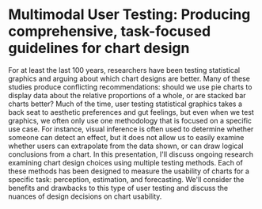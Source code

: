 # Multimodal User Testing: Producing comprehensive, task-focused guidelines for chart design

For at least the last 100 years, researchers have been testing statistical graphics and arguing about which chart designs are better.
Many of these studies produce conflicting recommendations: should we use pie charts to display data about the relative
proportions of a whole, or are stacked bar charts better? Much of the time, user testing statistical graphics takes a back seat to
aesthetic preferences and gut feelings, but even when we test graphics, we often only use one methodology that is focused on a
specific use case. For instance, visual inference is often used to determine whether someone can detect an effect, but it does not
allow us to easily examine whether users can extrapolate from the data shown, or can draw logical conclusions from a chart. In
this presentation, I'll discuss ongoing research examining chart design choices using multiple testing methods. Each of these
methods has been designed to measure the usability of charts for a specific task: perception, estimation, and forecasting. We'll
consider the benefits and drawbacks to this type of user testing and discuss the nuances of design decisions on chart usability.